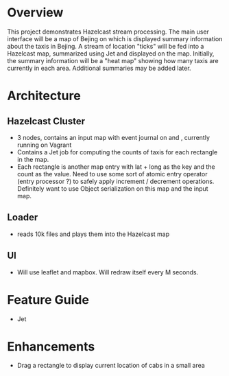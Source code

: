 # Overview

This project demonstrates Hazelcast stream processing.   The main user
interface will be a map of Bejing on which is displayed summary information
about the taxis in Bejing.  A stream of location "ticks" will be fed into
a Hazelcast map, summarized using Jet and displayed on the map.  Initially, the
summary information will be a "heat map" showing how many taxis are currently
in each area.  Additional summaries may be added later.  

# Architecture

## Hazelcast Cluster
- 3 nodes, contains an input map with event journal on and , currently running
  on Vagrant
- Contains a Jet job for computing the counts of taxis for each rectangle
  in the map.  
- Each rectangle is another map entry with lat + long as the key and
  the count as the value.  Need to use some sort of atomic entry operator
  (entry processor ?) to safely apply increment / decrement operations.
  Definitely want to use Object serialization on this map and the input
  map.

## Loader
- reads 10k files and plays them into the Hazelcast map

## UI
- Will use leaflet and mapbox.  Will redraw itself every M seconds.

# Feature Guide
- Jet

# Enhancements
- Drag a rectangle to display current location of cabs in a small area
